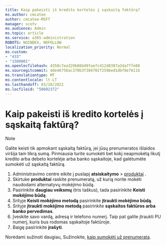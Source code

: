 ```yaml
---
title: Kaip pakeisti iš kredito kortelės į sąskaitą faktūrą?
ms.author: cmcatee
author: cmcatee-MSFT
manager: scotv
ms.audience: Admin
ms.topic: article
ms.service: o365-administration
ROBOTS: NOINDEX, NOFOLLOW
localization_priority: Normal
ms.custom:
- "433"
- "1500001"
ms.openlocfilehash: 4358c7ea329b86b49fae7c412d8387a2da7ffe88
ms.sourcegitcommit: dde46756ac370b3f384702f259bed1dbf8e7611b
ms.translationtype: MT
ms.contentlocale: lt-LT
ms.lasthandoff: 03/10/2021
ms.locfileid: "50602372"
---
```

# <a name="how-do-i-change-from-credit-card-payments-to-invoice"></a>Kaip pakeisti iš kredito kortelės į sąskaitą faktūrą?

> [!NOTE]
> Galite keisti tik apmokant sąskaitą faktūrą, jei jūsų prenumeratos išlaidos viršija tam tikrą sumą. Pirmiausia turite sumokėti bet kokį neapmokėtą likutį kredito arba debeto kortelėje arba banko sąskaitoje, kad galėtumėte sumokėti už sąskaitą faktūrą.

1. Administravimo centre eikite į puslapį **atsiskaitymo**  >  [produktai](https://go.microsoft.com/fwlink/p/?linkid=842054) .
2. Skirtuke **produktai** raskite prenumeratą, už kurią norite mokėti naudodami alternatyvų mokėjimo būdą.
3. Pasirinkite **daugiau veiksmų** (tris taškus), tada pasirinkite **Keisti mokėjimo būdą**.
4. Srityje **Keisti mokėjimo metodą** pasirinkite **įtraukti mokėjimo būdą**.
5. Srityje **įtraukti mokėjimo metodą** pasirinkite **sąskaitos faktūros arba banko pervedimas**.
6. Įveskite savo vardą, adresą ir telefono numerį. Taip pat galite įtraukti PU numerį, kuris bus rodomas sąskaitoje faktūroje.
7. Baigę pasirinkite **įrašyti**.

Norėdami sužinoti daugiau, Sužinokite, [kaip sumokėti už prenumeratą](https://docs.microsoft.com/microsoft-365/commerce/billing-and-payments/pay-for-your-subscription).